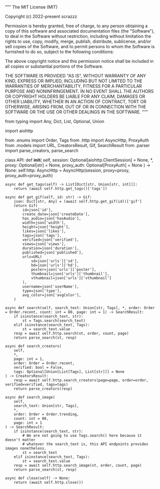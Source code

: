 """
The MIT License (MIT)

Copyright (c) 2022-present scrazzz

Permission is hereby granted, free of charge, to any person obtaining a
copy of this software and associated documentation files (the "Software"),
to deal in the Software without restriction, including without limitation
the rights to use, copy, modify, merge, publish, distribute, sublicense,
and/or sell copies of the Software, and to permit persons to whom the
Software is furnished to do so, subject to the following conditions:

The above copyright notice and this permission notice shall be included in
all copies or substantial portions of the Software.

THE SOFTWARE IS PROVIDED "AS IS", WITHOUT WARRANTY OF ANY KIND, EXPRESS
OR IMPLIED, INCLUDING BUT NOT LIMITED TO THE WARRANTIES OF MERCHANTABILITY,
FITNESS FOR A PARTICULAR PURPOSE AND NONINFRINGEMENT. IN NO EVENT SHALL THE
AUTHORS OR COPYRIGHT HOLDERS BE LIABLE FOR ANY CLAIM, DAMAGES OR OTHER
LIABILITY, WHETHER IN AN ACTION OF CONTRACT, TORT OR OTHERWISE, ARISING
FROM, OUT OF OR IN CONNECTION WITH THE SOFTWARE OR THE USE OR OTHER
DEALINGS IN THE SOFTWARE.
"""

from typing import Any, Dict, List, Optional, Union

import aiohttp

from .enums import Order, Tags
from .http import AsyncHttp, ProxyAuth
from .models import URL, CreatorsResult, Gif, SearchResult
from .parser import parse_creators, parse_search


class API:
    def __init__(
        self,
        session: Optional[aiohttp.ClientSession] = None,
        *,
        proxy: Optional[str] = None,
        proxy_auth: Optional[ProxyAuth] = None
    ) -> None:
        self.http: AsyncHttp = AsyncHttp(session, proxy=proxy, proxy_auth=proxy_auth)

    async def get_tags(self) -> List[Dict[str, Union[str, int]]]:
        return (await self.http.get_tags()['tags'])

    async def get_gif(self, id: str) -> Gif:
        json: Dict[str, Any] = (await self.http.get_gif(id))['gif']
        return Gif(
            id=json['id'],
            create_date=json['createDate'],
            has_audio=json['hasAudio'],
            width=json['width'],
            height=json['height'],
            likes=json['likes'],
            tags=json['tags'],
            verified=json['verified'],
            views=json['views'],
            duration=json['duration'],
            published=json['published'],
            urls=URL(
                sd=json['urls']['sd'],
                hd=json['urls']['hd'],
                poster=json['urls']['poster'],
                thumbnail=json['urls']['thumbnail'],
                vthumbnail=json['urls']['vthumbnail']
            ),
            username=json['userName'],
            type=json['type'],
            avg_color=json['avgColor'],
        )

    async def search(self, search_text: Union[str, Tags], *, order: Order = Order.recent, count: int = 80, page: int = 1) -> SearchResult:
        if isinstance(search_text, str):
            st = Tags.search(search_text)
        elif isinstance(search_text, Tags):
            st = search_text.value
        resp = await self.http.search(st, order, count, page)
        return parse_search(st, resp)
    
    async def search_creators(
        self,
        *,
        page: int = 1,
        order: Order = Order.recent,
        verified: bool = False,
        tags: Optional[Union[List[Tags], List[str]]] = None
    ) -> CreatorsResult:
        resp = await self.http.search_creators(page=page, order=order, verified=verified, tags=tags)
        return parse_creators(resp)

    async def search_image(
        self,
        search_text: Union[str, Tags],
        *,
        order: Order = Order.trending,
        count: int = 80,
        page: int = 1
    ) -> SearchResult:
        if isinstance(search_text, str):
            # We are not going to use Tags.search() here because it doesn't matter
            # whatever the search_text is, this API endpoints provides images nonetheless.
            st = search_text
        elif isinstance(search_text, Tags):
            st = search_text.value
        resp = await self.http.search_image(st, order, count, page)
        return parse_search(st, resp)

    async def close(self) -> None:
        return (await self.http.close())
